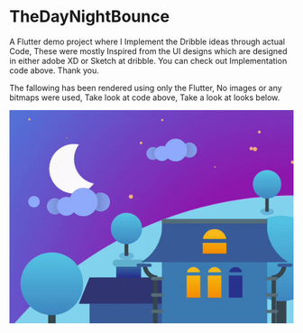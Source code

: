 # TheDayNightBounce

A Flutter demo project where I Implement the Dribble ideas through actual Code, These were mostly Inspired from the UI designs which are designed in either adobe XD or Sketch at dribble.
You can check out Implementation code above. Thank you.

The fallowing has been rendered using only the Flutter, No images or any bitmaps were used, Take look at code above, Take a look at looks below.

![](https://github.com/iamyadunandan/BounceIt2/blob/master/reocrd.gif)

